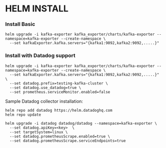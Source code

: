 HELM INSTALL
==============

### Install Basic

```shell
helm upgrade -i kafka-exporter kafka_exporter/charts/kafka-exporter --namespace=kafka-exporter --create-namespace \
  --set kafkaExporter.kafka.servers="{kafka1:9092,kafka2:9092,.....}"
```

### Install with Datadog support

```shell
helm upgrade -i kafka-exporter kafka_exporter/charts/kafka-exporter --namespace=kafka-exporter --create-namespace \
  --set kafkaExporter.kafka.servers="{kafka1:9092,kafka2:9092,.....}" \
  --set datadog.prefix=testing-kafka-cluster \
  --set datadog.use_datadog=true \
  --set prometheus.serviceMonitor.enabled=false
```

Sample Datadog collector installation:
```shell
helm repo add datadog https://helm.datadoghq.com
helm repo update

helm upgrade -i datadog datadog/datadog --namespace=kafka-exporter \
  --set datadog.apiKey=<key>  \
  --set targetSystem=linux \
  --set datadog.prometheusScrape.enabled=true \
  --set datadog.prometheusScrape.serviceEndpoints=true
```



